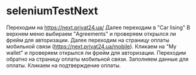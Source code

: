 # seleniumTestNext
Переходим на https://next.privat24.ua/
Далее переходим в "Car lising"
В верхнем меню выбираем "Agreements" и проверяем открылся ли фрейм для авторизации.
Далее переходим на страницу оплаты мобильной связи (https://next.privat24.ua/mobile).
Кликаем на "My wallet" и проверяем открылся ли фрейм для авторизации.
Переходим обратно на страницу оплаты мобильной связи.
Заполняем данные для оплаты.
Кликаем на подтверждение оплаты.
